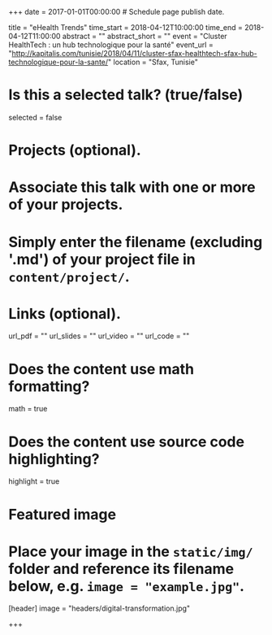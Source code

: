 +++
date = 2017-01-01T00:00:00  # Schedule page publish date.

title = "eHealth Trends"
time_start = 2018-04-12T10:00:00
time_end = 2018-04-12T11:00:00
abstract = ""
abstract_short = ""
event = "Cluster HealthTech : un hub technologique pour la santé"
event_url = "http://kapitalis.com/tunisie/2018/04/11/cluster-sfax-healthtech-sfax-hub-technologique-pour-la-sante/"
location = "Sfax, Tunisie"

# Is this a selected talk? (true/false)
selected = false

# Projects (optional).
#   Associate this talk with one or more of your projects.
#   Simply enter the filename (excluding '.md') of your project file in `content/project/`.

# Links (optional).
url_pdf = ""
url_slides = ""
url_video = ""
url_code = ""

# Does the content use math formatting?
math = true

# Does the content use source code highlighting?
highlight = true

# Featured image
# Place your image in the `static/img/` folder and reference its filename below, e.g. `image = "example.jpg"`.
[header]
image = "headers/digital-transformation.jpg"

+++
